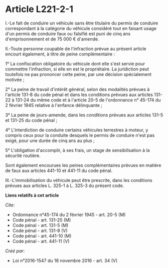 # Article L221-2-1

I.-Le fait de conduire un véhicule sans être titulaire du permis de conduire correspondant à la catégorie du véhicule
considéré tout en faisant usage d'un permis de conduire faux ou falsifié est puni de cinq ans d'emprisonnement et de 75 000 €
d'amende. 

II.-Toute personne coupable de l'infraction prévue au présent article encourt également, à titre de peine complémentaire : 

1° La confiscation obligatoire du véhicule dont elle s'est servie pour commettre l'infraction, si elle en est le
propriétaire. La juridiction peut toutefois ne pas prononcer cette peine, par une décision spécialement motivée ; 

2° La peine de travail d'intérêt général, selon des modalités prévues à l'article 131-8 du code pénal et dans les conditions
prévues aux articles 131-22 à 131-24 du même code et à l'article 20-5 de l'ordonnance n° 45-174 du 2 février 1945 relative à
l'enfance délinquante ; 

3° La peine de jours-amende, dans les conditions prévues aux articles 131-5 et 131-25 du code pénal ; 

4° L'interdiction de conduire certains véhicules terrestres à moteur, y compris ceux pour la conduite desquels le permis de
conduire n'est pas exigé, pour une durée de cinq ans au plus ; 

5° L'obligation d'accomplir, à ses frais, un stage de sensibilisation à la sécurité routière. 

Sont également encourues les peines complémentaires prévues en matière de faux aux articles 441-10 et 441-11 du code pénal. 

III.-L'immobilisation du véhicule peut être prescrite, dans les conditions prévues aux articles L. 325-1 à L. 325-3 du
présent code.

**Liens relatifs à cet article**

_Cite_:

  - Ordonnance n°45-174 du 2 février 1945 - art. 20-5 (M)
  - Code pénal - art. 131-25 (M)
  - Code pénal - art. 131-5 (M)
  - Code pénal - art. 131-8 (V)
  - Code pénal - art. 441-10 (M)
  - Code pénal - art. 441-11 (V)

_Créé par_:

  - Loi n°2016-1547 du 18 novembre 2016 - art. 34 (V)
